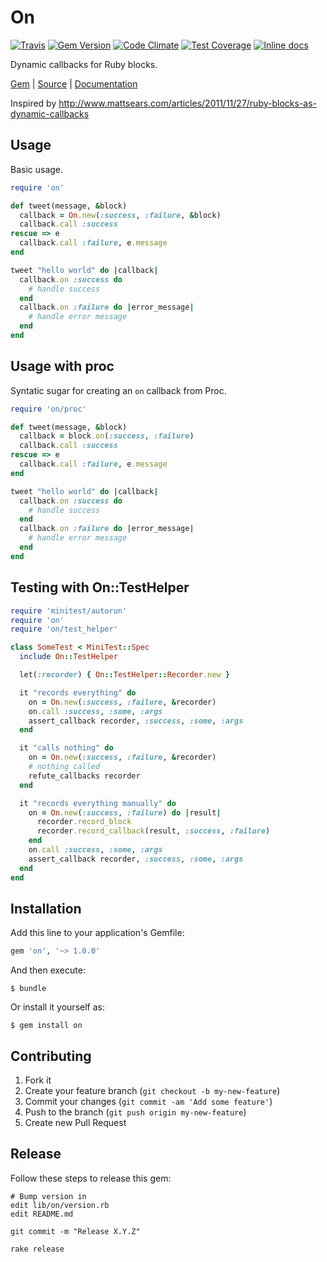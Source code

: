 [github]: https://github.com/neopoly/on
[doc]: http://rubydoc.info/github/neopoly/on/master/file/README.md
[gem]: https://rubygems.org/gems/on
[travis]: https://travis-ci.org/neopoly/on 
[codeclimate]: https://codeclimate.com/github/neopoly/on
[inchpages]: https://inch-ci.org/github/neopoly/on

# On

[![Travis](https://img.shields.io/travis/neopoly/on.svg?branch=master)][travis]
[![Gem Version](https://img.shields.io/gem/v/on.svg)][gem]
[![Code Climate](https://img.shields.io/codeclimate/github/neopoly/on.svg)][codeclimate]
[![Test Coverage](https://codeclimate.com/github/neopoly/on/badges/coverage.svg)][codeclimate]
[![Inline docs](https://inch-ci.org/github/neopoly/on.svg?branch=master&style=flat)][inchpages]

Dynamic callbacks for Ruby blocks.

[Gem][gem] |
[Source][github] |
[Documentation][doc]

Inspired by
http://www.mattsears.com/articles/2011/11/27/ruby-blocks-as-dynamic-callbacks

## Usage

Basic usage.

```ruby
require 'on'

def tweet(message, &block)
  callback = On.new(:success, :failure, &block)
  callback.call :success
rescue => e
  callback.call :failure, e.message
end

tweet "hello world" do |callback|
  callback.on :success do
    # handle success
  end
  callback.on :failure do |error_message|
    # handle error message
  end
end
```

## Usage with proc

Syntatic sugar for creating an `on` callback from Proc.

```ruby
require 'on/proc'

def tweet(message, &block)
  callback = block.on(:success, :failure)
  callback.call :success
rescue => e
  callback.call :failure, e.message
end

tweet "hello world" do |callback|
  callback.on :success do
    # handle success
  end
  callback.on :failure do |error_message|
    # handle error message
  end
end
```

## Testing with On::TestHelper

```ruby
require 'minitest/autorun'
require 'on'
require 'on/test_helper'

class SomeTest < MiniTest::Spec
  include On::TestHelper

  let(:recorder) { On::TestHelper::Recorder.new }

  it "records everything" do
    on = On.new(:success, :failure, &recorder)
    on.call :success, :some, :args
    assert_callback recorder, :success, :some, :args
  end

  it "calls nothing" do
    on = On.new(:success, :failure, &recorder)
    # nothing called
    refute_callbacks recorder
  end

  it "records everything manually" do
    on = On.new(:success, :failure) do |result|
      recorder.record_block
      recorder.record_callback(result, :success, :failure)
    end
    on.call :success, :some, :args
    assert_callback recorder, :success, :some, :args
  end
end
```

## Installation

Add this line to your application's Gemfile:

```ruby
gem 'on', '~> 1.0.0'
```

And then execute:

```shell
$ bundle
```

Or install it yourself as:

```shell
$ gem install on
```

## Contributing

1.  Fork it
2.  Create your feature branch (`git checkout -b my-new-feature`)
3.  Commit your changes (`git commit -am 'Add some feature'`)
4.  Push to the branch (`git push origin my-new-feature`)
5.  Create new Pull Request

## Release

Follow these steps to release this gem:

    # Bump version in
    edit lib/on/version.rb
    edit README.md

    git commit -m "Release X.Y.Z"

    rake release
